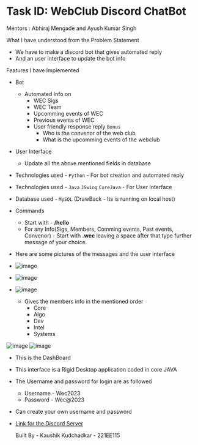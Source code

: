 # Task ID: WebClub Discord ChatBot


Mentors : Abhiraj Mengade and Ayush Kumar Singh


What I have understood from the Problem Statement 
 * We have to make a discord bot that gives automated reply
 * And an user interface to update the bot info


Features I have Implemented
 * Bot
   * Automated Info on
     * WEC Sigs
     * WEC Team
     * Upcomming events of WEC
     * Previous events of WEC
     * User friendly response reply `Bonus`
       * Who is the convenor of the web club
       * What is the upcomming events of the webclub
* User Interface
  * Update all the above mentioned fields in database
 

* Technologies used - `Python`  - For bot creation and automated reply

* Technologies used - `Java` `JSwing` `CoreJava` - For User Interface

* Database used - `MySQL` (DrawBack - Its is running on local host)

* Commands
  * Start with - **/hello**
  * For any Info(Sigs, Members, Comming events, Past events, Convenor) - Start with **.wec** leaving a space after that type further message of your choice.


* Here are some pictures of the messages and the user interface
* ![image](https://github.com/Kaushik2201/WebClub-Discord-ChatBot/assets/118542939/d0d079f0-9ece-404d-9822-e4ff5db0db30)
* ![image](https://github.com/Kaushik2201/WebClub-Discord-ChatBot/assets/118542939/89b86393-44af-4c2e-9673-2df83ed6225a)
* ![image](https://github.com/Kaushik2201/WebClub-Discord-ChatBot/assets/118542939/de07c8ca-ff31-496f-bff5-3806ebe47249)
  * Gives the members info in the mentioned order
    * Core
    * Algo
    * Dev
    * Intel
    * Systems

![image](https://github.com/Kaushik2201/WebClub-Discord-ChatBot/assets/118542939/a74b0ff8-66a1-4428-a301-b50a44a98c21)
![image](https://github.com/Kaushik2201/WebClub-Discord-ChatBot/assets/118542939/a7726825-8691-43dd-a2ca-5f13abc5ec83)
* This is the DashBoard
* This interface is a Rigid Desktop application coded in core JAVA
* The Username and password for login are as followed
  * Username - Wec2023
  * Password - Wec@2023
* Can create your own username and password


* [Link for the Discord Server](https://discord.gg/rzbJffuN)

  Built By - Kaushik Kudchadkar - 221EE115




